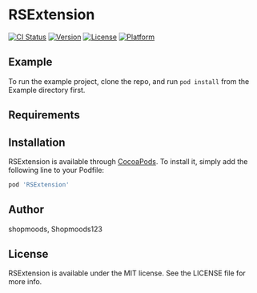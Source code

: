 # RSExtension

[![CI Status](https://img.shields.io/travis/shopmoods/RSExtension.svg?style=flat)](https://travis-ci.org/shopmoods/RSExtension)
[![Version](https://img.shields.io/cocoapods/v/RSExtension.svg?style=flat)](https://cocoapods.org/pods/RSExtension)
[![License](https://img.shields.io/cocoapods/l/RSExtension.svg?style=flat)](https://cocoapods.org/pods/RSExtension)
[![Platform](https://img.shields.io/cocoapods/p/RSExtension.svg?style=flat)](https://cocoapods.org/pods/RSExtension)

## Example

To run the example project, clone the repo, and run `pod install` from the Example directory first.

## Requirements

## Installation

RSExtension is available through [CocoaPods](https://cocoapods.org). To install
it, simply add the following line to your Podfile:

```ruby
pod 'RSExtension'
```

## Author

shopmoods, Shopmoods123

## License

RSExtension is available under the MIT license. See the LICENSE file for more info.
